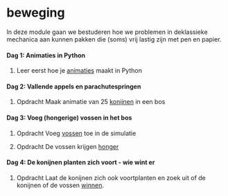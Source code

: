 # beweging

In deze module gaan we bestuderen hoe we problemen in deklassieke mechanica aan kunnen pakken die (soms) vrij lastig zijn met pen en papier.

#### Dag 1: Animaties in Python

1. Leer eerst hoe je [animaties](/python/animations) maakt in Python

#### Dag 2: Vallende appels en parachutespringen

1. <span class="label label-primary">Opdracht</span> Maak animatie van 25 [konijnen](/prooipredator/konijnen) in een bos

#### Dag 3: Voeg (hongerige) vossen in het bos

1. <span class="label label-primary">Opdracht</span> Voeg [vossen](/prooipredator/vossen) toe in de simulatie

2. <span class="label label-primary">Opdracht</span> De vossen krijgen [honger](/prooipredator/vossenetenkonijnen)

#### Dag 4: De konijnen planten zich voort - wie wint er

1. <span class="label label-primary">Opdracht</span> Laat de konijnen zich ook voortplanten en zoek uit of de konijnen of de vossen [winnen](/prooipredator/konijnenreproduceren).
